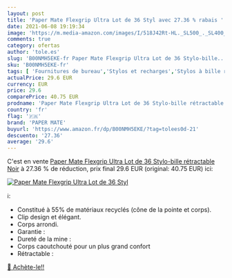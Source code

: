 ```yaml
---
layout: post
title: 'Paper Mate Flexgrip Ultra Lot de 36 Styl avec 27.36 % rabais '
date: 2021-06-08 19:19:34
image: 'https://m.media-amazon.com/images/I/518J42Rt-HL._SL500_._SL400_.jpg'
comments: true
category: ofertas
author: 'tole.es'
slug: 'B00NMH5EKE-fr Paper Mate Flexgrip Ultra Lot de 36 Stylo-bille...'
sku: 'B00NMH5EKE-fr'
tags: [ 'Fournitures de bureau','Stylos et recharges','Stylos à bille rétractable','paper mate','Écriture', ]
actualPrice: 29.6 EUR
currency: EUR
price: 29.6
comparePrice: 40.75 EUR
prodname: 'Paper Mate Flexgrip Ultra Lot de 36 Stylo-bille rétractable Noir'
country: 'fr'
flag: '🇫🇷'
brand: 'PAPER MATE'
buyurl: 'https://www.amazon.fr/dp/B00NMH5EKE/?tag=tolees0d-21'
descuento: '27.36'
average: '29.6'
---
```


C'est en vente [Paper Mate Flexgrip Ultra Lot de 36 Stylo-bille rétractable Noir](https://www.amazon.fr/dp/B00NMH5EKE/?tag=tolees0d-21)  à  27.36 % de réduction, prix final  29.6 EUR (original: 40.75 EUR) ici:

[![Paper Mate Flexgrip Ultra Lot de 36 Styl](https://m.media-amazon.com/images/I/518J42Rt-HL._SL500_._SL400_.jpg)](https://www.amazon.fr/dp/B00NMH5EKE/?tag=tolees0d-21)

ℹ️:

- Constitué à 55% de matériaux recyclés (cône de la pointe et corps).
- Clip design et élégant.
- Corps arrondi.
- Garantie :
- Dureté de la mine :
- Corps caoutchouté pour un plus grand confort
- Rétractable :

[🛒 Achète-le!!](https://www.amazon.fr/dp/B00NMH5EKE/?tag=tolees0d-21)
